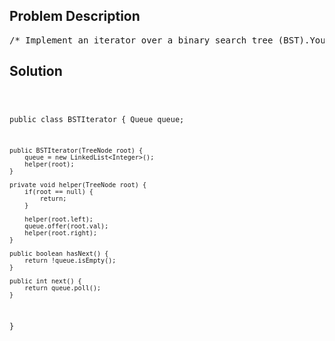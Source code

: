 <!--
<style>
  body { font-family: Arial, sans-serif; }
  .container { max-width: 700px; margin: 0 auto; padding: 10px; }
  .comment-block { background-color: #f9f9f9; padding: 10px; border-left: 5px solid #ccc; overflow-wrap: break-word; white-space: pre-wrap; }
  .code-block { background-color: #f4f4f4; padding: 10px; border: 1px solid #ddd; overflow-wrap: break-word; white-space: pre-wrap; }
</style>
-->

<div class='container'>
<h2>Problem Description</h2>
<div class='comment-block'>
<pre>
/* Implement an iterator over a binary search tree (BST).Your iterator will be initialized with the root node of a BST.Calling next() will return the next smallest number in the BST.Note: next() and hasNext() should run in average O(1) time and uses O(h)memory,where h is the height of the tree.Credits:Special thanks to @ts for adding this problem and creating all test cases.*//** * Definition for binary tree * public class TreeNode { *     int val; *     TreeNode left; *     TreeNode right; *     TreeNode(int x) { val = x; } * } */    /** @return whether we have a next smallest number */    /** @return the next smallest number *//** * Your BSTIterator will be called like this: * BSTIterator i = new BSTIterator(root); * while (i.hasNext()) v[f()] = i.next(); */</pre>
</div>

<h2>Solution</h2>
<div class='code-block'>
<pre><code class='language-java'>


public class BSTIterator {
    Queue<Integer> queue;

    public BSTIterator(TreeNode root) {
        queue = new LinkedList<Integer>();
        helper(root);
    }
    
    private void helper(TreeNode root) {
        if(root == null) {
            return;
        }
        
        helper(root.left);
        queue.offer(root.val);
        helper(root.right);
    }

    public boolean hasNext() {
        return !queue.isEmpty();
    }

    public int next() {
        return queue.poll();
    }
}

</code></pre>
</div>
</div>
